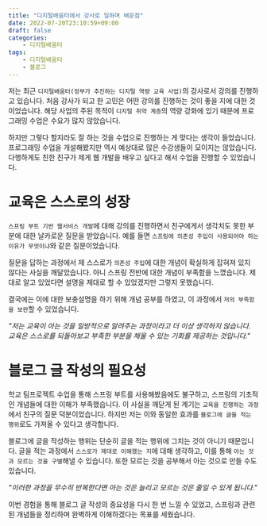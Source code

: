 ```yaml
---
title: "디지털배움터에서 강사로 일하며 배운점"
date: 2022-07-20T23:10:59+09:00
draft: false
categories:
    - 디지털배움터
tags:
    - 디지털배움터
    - 블로그
---
```


저는 최근 `디지털배움터(정부가 추진하는 디지털 역량 교육 사업)`의 강사로서 강의를 진행하고 있습니다. 처음 강사가 되고 한 고민은 어떤 강의를 진행하는 것이 좋을 지에 대한 것이었습니다. 해당 사업의 주된 목적이 `디지털 취약 계층`의 역량 강화에 있기 때문에 프로그래밍 수업은 수요가 많지 않았습니다.

하지만 그렇다 할지라도 잘 하는 것을 수업으로 진행하는 게 맞다는 생각이 들었습니다. 프로그래밍 수업을 개설해봤지만 역시 예상대로 많은 수강생들이 모이지는 않았습니다. 다행하게도 친한 친구가 제게 웹 개발을 배우고 싶다고 해서 수업을 진행할 수 있었습니다.

# 교육은 스스로의 성장

`스프링 부트 기반 웹서비스 개발`에 대해 강의를 진행하면서 친구에게서 생각치도 못한 부분에 대한 날카로운 질문을 받았습니다. 예를 들면 `스프링에 의존성 주입이 사용되어야 하는 이유가 무엇이냐`와 같은 질문이었습니다.

질문을 답하는 과정에서 제 스스로가 `의존성 주입`에 대한 개념이 확실하게 잡혀져 있지 않다는 사실을 깨달았습니다. 아니 스프링 전반에 대한 개념이 부족함을 느꼈습니다. 제대로 알고 있었다면 설명을 제대로 할 수 있었겠지만 그렇지 못했습니다.

결국에는 이에 대한 보충설명을 하기 위해 개념 공부를 하였고, 이 과정에서 `저의 부족함을 보완`할 수 있었습니다.

*"저는 교육이 아는 것을 일방적으로 알려주는 과정이라고 더 이상 생각하지 않습니다. 교육은 스스로를 되돌아보고 부족한 부분을 채울 수 있는 기회를 제공하는 것입니다."*

# 블로그 글 작성의 필요성

학교 팀프로젝트 수업을 통해 스프링 부트를 사용해봤음에도 불구하고, 스프링의 기초적인 개념들에 대한 이해가 부족했습니다. 이 사실을 깨닫게 된 계기는 `교육을 진행하는 과정`에서 친구의 질문 덕분이었습니다. 하지만 저는 이와 동일한 효과를 `블로그에 글을 적는 행위`로도 가져올 수 있다고 생각합니다.

블로그에 글을 작성하는 행위는 단순히 글을 적는 행위에 그치는 것이 아니기 때문입니다. 글을 적는 과정에서 `스스로가 제대로 이해했는 지`에 대해 생각하고, 이를 통해 `아는 것과 모르는 것을 구별`해낼 수 있습니다. 또한 모르는 것을 공부해서 아는 것으로 만들 수도 있습니다. 

*"이러한 과정을 무수히 반복한다면 아는 것은 늘리고 모르는 것은 줄일 수 있게 됩니다."*

이번 경험을 통해 블로그 글 작성의 중요성을 다시 한 번 느낄 수 있었고, 스프링과 관련된 개념들을 정리하며 완벽하게 이해하겠다는 목표를 세웠습니다.
